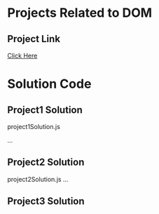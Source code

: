 # Projects Related to DOM

## Project Link

[Click Here](https://stackblitz.com/edit/dom-project-chaiaurcode?file=index.html)

# Solution Code
## Project1 Solution

project1Solution.js

...
## Project2 Solution

project2Solution.js
...

## Project3 Solution
